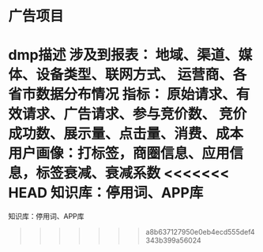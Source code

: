 # 广告项目
dmp描述
涉及到报表：
    地域、渠道、媒体、设备类型、联网方式、
    运营商、各省市数据分布情况
指标：
    原始请求、有效请求、广告请求、参与竞价数、
    竞价成功数、展示量、点击量、消费、成本
用户画像：打标签，商圈信息、应用信息，标签衰减、衰减系数
<<<<<<< HEAD
知识库：停用词、APP库
=======
知识库：停用词、APP库
>>>>>>> a8b637127950e0eb4ecd555def4343b399a56024
